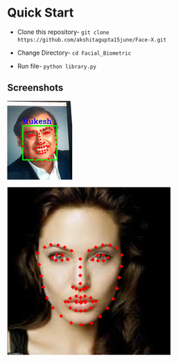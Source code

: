 # Quick Start
- Clone this repository-
`git clone https://github.com/akshitagupta15june/Face-X.git`
- Change Directory-
`cd Facial_Biometric`

- Run file-
`python library.py`

## Screenshots

![Capture1](Capture.jpg)


![Capture2](Capture2.jpg)

